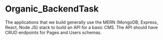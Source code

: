# Organic_BackendTask
The applications that we build generally use the MERN (MongoDB, Express, React, Node JS) stack to build an API for a basic CMS. The API should have CRUD endpoints for Pages and Users schemas.
